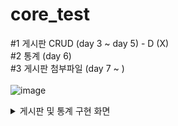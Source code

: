 # core_test

#1 게시판 CRUD (day 3 ~ day 5) - D (X) <br/> 
#2 통계 (day 6)<br/>
#3 게시판 첨부파일 (day 7 ~ )<br/>
<br/> 
![image](https://user-images.githubusercontent.com/103974960/220026560-ef2247a0-41bd-4e4b-b1a6-d8c47116b4d8.png)
<br/> 

<details>
<summary>게시판 및 통계 구현 화면</summary>
  <details>
    <summary>검색</summary>
    ![image](https://user-images.githubusercontent.com/103974960/220027126-b1aaddfb-32a0-463d-8d88-40ba2ace2e95.png)
  </details>
   <details>
     <summary>상세조회</summary>
     ![image](https://user-images.githubusercontent.com/103974960/220027647-3b1ed983-caa6-4c67-a178-a60b5a7aba30.png)
   </details>
   <details>
     <summary>등록</summary>
     ![image](https://user-images.githubusercontent.com/103974960/220027865-0e9458df-ed52-42ab-a9d5-e70603f473c6.png)
   </details>
    <details>
     <summary>일별통계</summary>
      ![image](https://user-images.githubusercontent.com/103974960/220028241-68d15f09-c960-4009-981b-78c3f7f5f397.png)
   </details>
    <details>
     <summary>월통계</summary>
      ![image](https://user-images.githubusercontent.com/103974960/220028418-0b5df949-6b3a-4137-923d-0e5bf461bfae.png)
   </details>
</details>

